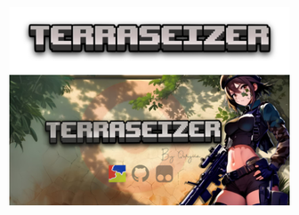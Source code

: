 
<p align="center">
  <img src="https://raw.githubusercontent.com/GameSketchers/TerraSeizer/refs/heads/main/assets/TerraSeizer-Text-banner.png" alt="TerraSeizer Text Banner"/>
  <img src="https://raw.githubusercontent.com/GameSketchers/TerraSeizer/refs/heads/main/assets/TerraSeizer-banner.png" alt="TerraSeizer Banner"/>
</p>
